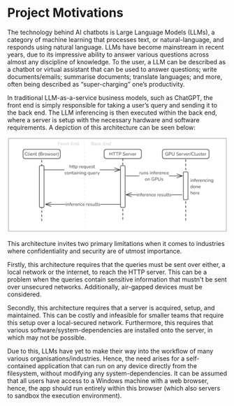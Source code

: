 # Project Motivations

The technology behind AI chatbots is Large Language Models (LLMs), a category of machine learning that processes text,
or natural-language, and responds using natural language. LLMs have become mainstream in recent years, due to its
impressive ability to answer various questions across almost any discipline of knowledge. To the user, a LLM can be 
described as a chatbot or virtual assistant that can be used to answer questions; write documents/emails; summarise 
documents; translate languages; and more, often being described as “super-charging” one’s productivity. 

In traditional LLM-as-a-service business models, such as ChatGPT, the front end is simply responsible for taking a 
user’s query and sending it to the back end. The LLM inferencing is then executed within the back end, where a server 
is setup with the necessary hardware and software requirements. A depiction of this architecture can be seen below: 

![traditional LLM-as-a-service architecture](figures/traditional%20LLM-as-a-service%20architecture.png)

This architecture invites two primary limitations when it comes to industries where confidentiality and security are
of utmost importance.

Firstly, this architecture requires that the queries must be sent over either, a local network or the internet, to 
reach the HTTP server. This can be a problem when the queries contain sensitive information that mustn't be sent over
unsecured networks. Additionally, air-gapped devices must be considered.

Secondly, this architecture requires that a server is acquired, setup, and maintained. This can be costly and 
infeasible for smaller teams that require this setup over a local-secured network. Furthermore, this requires that 
various software/system-dependencies are installed onto the server, in which may not be possible.

Due to this, LLMs have yet to make their way into the workflow of many various organisations/industries. Hence, the 
need arises for a self-contained application that can run on any device directly from the filesystem, without modifying 
any system-dependencies. It can be assumed that all users have access to a Windows machine with a web browser, hence, 
the app should run entirely within this browser (which also servers to sandbox the execution environment).

